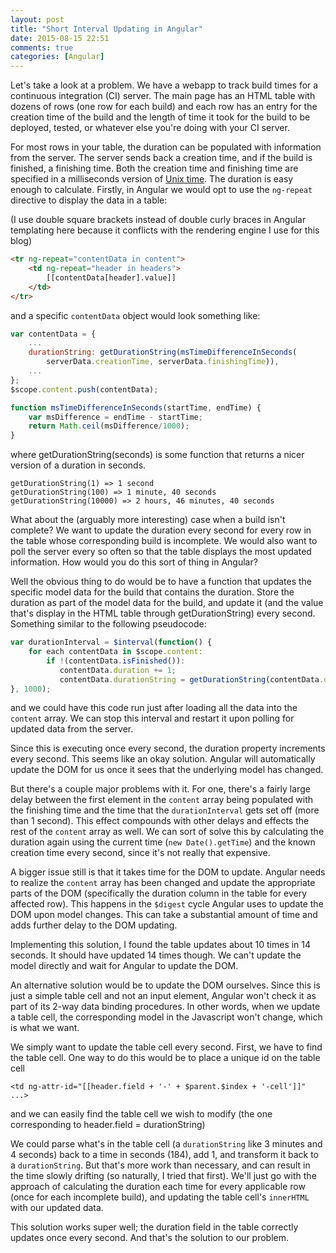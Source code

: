 ```yaml
---
layout: post
title: "Short Interval Updating in Angular"
date: 2015-08-15 22:51
comments: true
categories: [Angular]
---
```


Let's take a look at a problem. We have a webapp to track build times for a continuous integration (CI) server. The main page has an HTML table with dozens of rows (one row for each build) and each row has an entry for the creation time of the build and the length of time it took for the build to be deployed, tested, or whatever else you're doing with your CI server.

For most rows in your table, the duration can be populated with information from the server. The server sends back a creation time, and if the build is finished, a finishing time. Both the creation time and finishing time are specified in a milliseconds version of [Unix time](https://en.wikipedia.org/wiki/Unix_time). The duration is easy enough to calculate. Firstly, in Angular we would opt to use the `ng-repeat` directive to display the data in a table:

<!-- more -->

(I use double square brackets instead of double curly braces in Angular templating here because it conflicts with the rendering engine I use for this blog)

```html
<tr ng-repeat="contentData in content">
    <td ng-repeat="header in headers">
        [[contentData[header].value]]
    </td>
</tr>
```

and a specific `contentData` object would look something like:

```javascript
var contentData = {
    ...
    durationString: getDurationString(msTimeDifferenceInSeconds(
        serverData.creationTime, serverData.finishingTime)),
    ...
};
$scope.content.push(contentData);

function msTimeDifferenceInSeconds(startTime, endTime) {
    var msDifference = endTime - startTime;
    return Math.ceil(msDifference/1000);
}
```

where getDurationString(seconds) is some function that returns a nicer version of a duration in seconds.

```
getDurationString(1) => 1 second
getDurationString(100) => 1 minute, 40 seconds
getDurationString(10000) => 2 hours, 46 minutes, 40 seconds
```

What about the (arguably more interesting) case when a build isn't complete? We want to update the duration every second for every row in the table whose corresponding build is incomplete. We would also want to poll the server every so often so that the table displays the most updated information. How would you do this sort of thing in Angular?

Well the obvious thing to do would be to have a function that updates the specific model data for the build that contains the duration. Store the duration as part of the model data for the build, and update it (and the value that's display in the HTML table through getDurationString) every second. Something similar to the following pseudocode:

```javascript
var durationInterval = $interval(function() {
    for each contentData in $scope.content:
        if !(contentData.isFinished()):
           contentData.duration += 1;
           contentData.durationString = getDurationString(contentData.duration);
}, 1000);

```

and we could have this code run just after loading all the data into the `content` array. We can stop this interval and restart it upon polling for updated data from the server.

Since this is executing once every second, the duration property increments every second. This seems like an okay solution. Angular will automatically update the DOM for us once it sees that the underlying model has changed.

But there's a couple major problems with it. For one, there's a fairly large delay between the first element in the `content` array being populated with the finishing time and the time that the `durationInterval` gets set off (more than 1 second). This effect compounds with other delays and effects the rest of the `content` array as well. We can sort of solve this by calculating the duration again using the current time (`new Date().getTime`) and the known creation time every second, since it's not really that expensive.

A bigger issue still is that it takes time for the DOM to update. Angular needs to realize the `content` array has been changed and update the appropriate parts of the DOM (specifically the duration column in the table for every affected row). This happens in the `$digest` cycle Angular uses to update the DOM upon model changes. This can take a substantial amount of time and adds further delay to the DOM updating.

Implementing this solution, I found the table updates about 10 times in 14 seconds. It should have updated 14 times though. We can't update the model directly and wait for Angular to update the DOM.

An alternative solution would be to update the DOM ourselves. Since this is just a simple table cell and not an input element, Angular won't check it as part of its 2-way data binding procedures. In other words, when we update a table cell, the corresponding model in the Javascript won't change, which is what we want.

We simply want to update the table cell every second. First, we have to find the table cell. One way to do this would be to place a unique id on the table cell

```
<td ng-attr-id="[[header.field + '-' + $parent.$index + '-cell']]" ...>
```
and we can easily find the table cell we wish to modify (the one corresponding to header.field = durationString)

We could parse what's in the table cell (a `durationString` like 3 minutes and 4 seconds) back to a time in seconds (184), add 1, and transform it back to a `durationString`. But that's more work than necessary, and can result in the time slowly drifting (so naturally, I tried that first). We'll just go with the approach of calculating the duration each time for every applicable row (once for each incomplete build), and updating the table cell's `innerHTML` with our updated data.

This solution works super well; the duration field in the table correctly updates once every second. And that's the solution to our problem.

